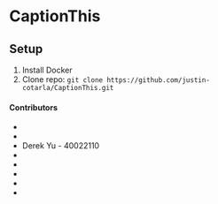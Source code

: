 # CaptionThis

## Setup
1. Install Docker
2. Clone repo: ```git clone https://github.com/justin-cotarla/CaptionThis.git```

#### Contributors
*
*
* Derek Yu - 40022110
*
*
*
*
*
